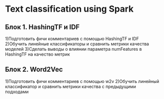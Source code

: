 # Text classification using Spark

## Блок 1. HashingTF и IDF
1)Подготовить фичи комментариев с помощью HashingTF и IDF
2)Обучить линейные классификаторы и сравнить метрики качества моделей
3)Сделать выводы о влиянии параметра numFeatures в HashingTF на качество метрик

## Блок 2. Word2Vec
1)Подготовить фичи комментариев с помощью w2v
2)Обучить линейный классификатор и сравнить метрики качества с предыдущими подходами

